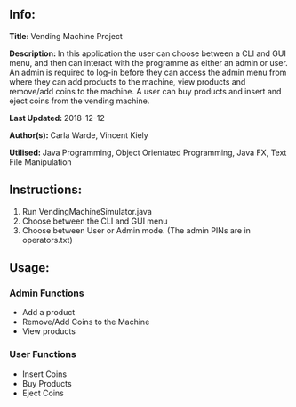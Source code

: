 <h2>Info:</h2>
<p><b>Title: </b>Vending Machine Project</p>
<p><b>Description: </b>In this application the user can choose between a CLI and GUI menu, and then can interact with the programme as either an admin or user. An admin is required to log-in before they can access the admin menu from where they can add products to the machine, view products and remove/add coins to the machine. A user can buy products and insert and eject coins from the vending machine.</p>
<p><b>Last Updated: </b>2018-12-12</p>
<p><b>Author(s): </b>Carla Warde, Vincent Kiely</p>
<p><b>Utilised: </b>Java Programming, Object Orientated Programming, Java FX, Text File Manipulation</p>

<h2>Instructions:</h2>
<ol>
<li>Run VendingMachineSimulator.java</li>
<li>Choose between the CLI and GUI menu</li>
<li>Choose between User or Admin mode. (The admin PINs are in operators.txt)</li>
</ol>

<h2>Usage:</h2>
<h3>Admin Functions</h3>
<ul>
<li>Add a product</li>
<li>Remove/Add Coins to the Machine</li>
<li>View products</li>
</ul>
<h3>User Functions</h3>
<ul>
<li>Insert Coins</li>
<li>Buy Products</li>
<li>Eject Coins</li>
</ul>

